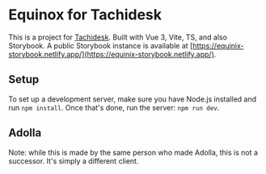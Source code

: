 # Equinox for Tachidesk

This is a project for [Tachidesk](https://github.com/Suwayomi/Tachidesk). Built with Vue 3, Vite, TS, and also Storybook. A public Storybook instance is available at [https://equinix-storybook.netlify.app/](https://equinix-storybook.netlify.app/).

## Setup

To set up a development server, make sure you have Node.js installed and run `npm install`. Once that's done, run the server: `npm run dev`.

## Adolla

Note: while this is made by the same person who made Adolla, this is not a successor. It's simply a different client.